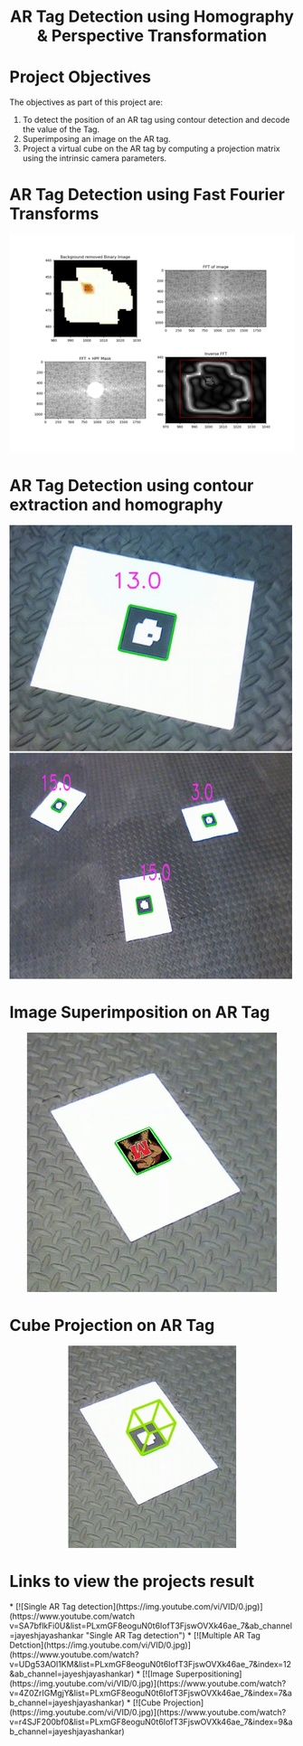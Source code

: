 <div align="center">
<h1>AR Tag Detection using Homography & Perspective Transformation</h1>
</div>

<h1>Project Objectives</h1>
The objectives as part of this project are:
<ol>
<li>To detect the position of an AR tag using contour detection and decode the value of the Tag.</li>
<li>Superimposing an image on the AR tag.</li>
<li>Project a virtual cube on the AR tag by computing a projection matrix using the intrinsic camera parameters.</li>
</ol>
  
<h1>AR Tag Detection using Fast Fourier Transforms</h1>
<p float="left">
<img src="https://github.com/jayesh68/April-Tag-Detection-homography/blob/main/FFT.png"/>
</p>
  

<h1>AR Tag Detection using contour extraction and homography</h1>
<p float="left">
<img src="https://github.com/jayesh68/April-Tag-Detection-homography/blob/main/Decode2.png" width="500" height="400" />
<img src="https://github.com/jayesh68/April-Tag-Detection-homography/blob/main/Decode3.png" width="500" height="400"/>
</p>

<h1>Image Superimposition on AR Tag</h1>
<p align="center">
<img src="https://github.com/jayesh68/April-Tag-Detection-homography/blob/main/Image_Superimpose.png"/>
</p>

<h1>Cube Projection on AR Tag</h1>
<p align="center">
<img src="https://github.com/jayesh68/April-Tag-Detection-homography/blob/main/cube_projection.png"/>
</p>

<h1>Links to view the projects result</h1>
* [![Single AR Tag detection](https://img.youtube.com/vi/VID/0.jpg)](https://www.youtube.com/watch v=SA7bflkFi0U&list=PLxmGF8eoguN0t6IofT3FjswOVXk46ae_7&ab_channel=jayeshjayashankar "Single AR Tag detection")
* [![Multiple AR Tag Detction](https://img.youtube.com/vi/VID/0.jpg)](https://www.youtube.com/watch?v=UDg53AOl1KM&list=PLxmGF8eoguN0t6IofT3FjswOVXk46ae_7&index=12&ab_channel=jayeshjayashankar)
* [![Image Superpositioning](https://img.youtube.com/vi/VID/0.jpg)](https://www.youtube.com/watch?v=4Z0ZrIGMgjY&list=PLxmGF8eoguN0t6IofT3FjswOVXk46ae_7&index=7&ab_channel=jayeshjayashankar)
* [![Cube Projection](https://img.youtube.com/vi/VID/0.jpg)](https://www.youtube.com/watch?v=r4SJF200bf0&list=PLxmGF8eoguN0t6IofT3FjswOVXk46ae_7&index=9&ab_channel=jayeshjayashankar)
